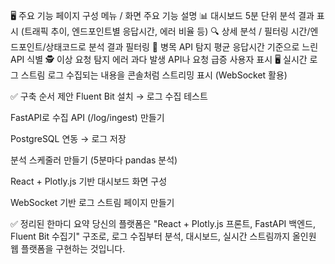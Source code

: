🖥️ 주요 기능 페이지 구성
메뉴 / 화면	주요 기능 설명
📊 대시보드	5분 단위 분석 결과 표시 (트래픽 추이, 엔드포인트별 응답시간, 에러 비율 등)
🔍 상세 분석 / 필터링	시간/엔드포인트/상태코드로 분석 결과 필터링
🧱 병목 API 탐지	평균 응답시간 기준으로 느린 API 식별
🕵️ 이상 요청 탐지	에러 과다 발생 API나 요청 급증 사용자 표시
🖥️ 실시간 로그 스트림	로그 수집되는 내용을 콘솔처럼 스트리밍 표시 (WebSocket 활용)

✅ 구축 순서 제안
 Fluent Bit 설치 → 로그 수집 테스트

 FastAPI로 수집 API (/log/ingest) 만들기

 PostgreSQL 연동 → 로그 저장

 분석 스케줄러 만들기 (5분마다 pandas 분석)

 React + Plotly.js 기반 대시보드 화면 구성

 WebSocket 기반 로그 스트림 페이지 만들기

✅ 정리된 한마디 요약
당신의 플랫폼은
"React + Plotly.js 프론트, FastAPI 백엔드, Fluent Bit 수집기" 구조로,
로그 수집부터 분석, 대시보드, 실시간 스트림까지 올인원 웹 플랫폼을 구현하는 것입니다.
